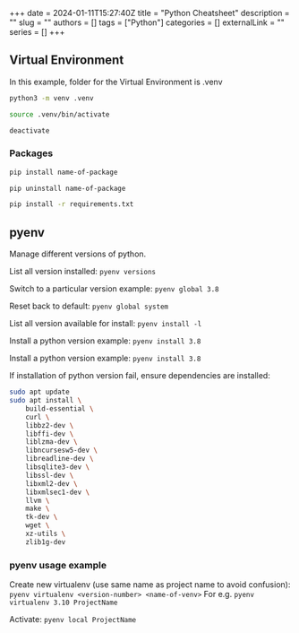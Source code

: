 +++ 
date = 2024-01-11T15:27:40Z
title = "Python Cheatsheet"
description = ""
slug = ""
authors = []
tags = ["Python"]
categories = []
externalLink = ""
series = []
+++

## Virtual Environment

In this example, folder for the Virtual Environment is .venv

```bash
python3 -m venv .venv
```

```bash
source .venv/bin/activate
```

```bash
deactivate
```

### Packages

```bash
pip install name-of-package
```

```bash
pip uninstall name-of-package
```

```bash
pip install -r requirements.txt
```

## pyenv

Manage different versions of python.

List all version installed: `pyenv versions`

Switch to a particular version example: `pyenv global 3.8`

Reset back to default: `pyenv global system`

List all version available for install: `pyenv install -l`

Install a python version example: `pyenv install 3.8`

Install a python version example: `pyenv install 3.8`

If installation of python version fail, ensure dependencies are installed:

```bash
sudo apt update
sudo apt install \
    build-essential \
    curl \
    libbz2-dev \
    libffi-dev \
    liblzma-dev \
    libncursesw5-dev \
    libreadline-dev \
    libsqlite3-dev \
    libssl-dev \
    libxml2-dev \
    libxmlsec1-dev \
    llvm \
    make \
    tk-dev \
    wget \
    xz-utils \
    zlib1g-dev
```

### pyenv usage example

Create new virtualenv (use same name as project name to avoid confusion): `pyenv virtualenv <version-number> <name-of-venv>`
For e.g. `pyenv virtualenv 3.10 ProjectName`

Activate: `pyenv local ProjectName`
